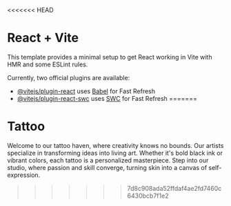<<<<<<< HEAD
# React + Vite

This template provides a minimal setup to get React working in Vite with HMR and some ESLint rules.

Currently, two official plugins are available:

- [@vitejs/plugin-react](https://github.com/vitejs/vite-plugin-react/blob/main/packages/plugin-react/README.md) uses [Babel](https://babeljs.io/) for Fast Refresh
- [@vitejs/plugin-react-swc](https://github.com/vitejs/vite-plugin-react-swc) uses [SWC](https://swc.rs/) for Fast Refresh
=======
# Tattoo
Welcome to our tattoo haven, where creativity knows no bounds. Our artists specialize in transforming ideas into living art. Whether it's bold black ink or vibrant colors, each tattoo is a personalized masterpiece. Step into our studio, where passion and skill converge, turning skin into a canvas of self-expression.
>>>>>>> 7d8c908ada52ffdaf4ae2fd7460c6430bcb7f1e2
